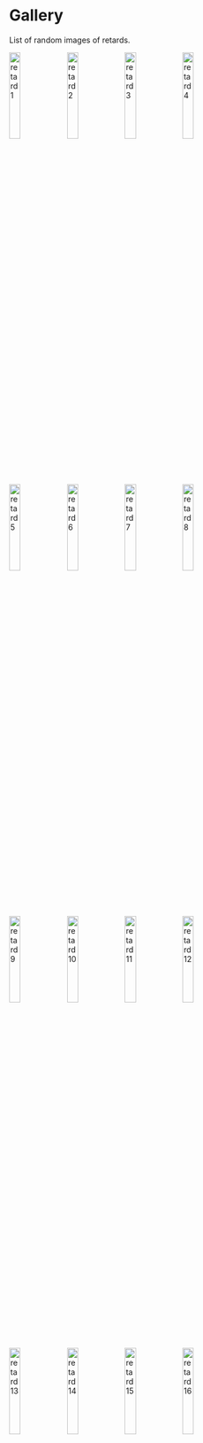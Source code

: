 # Gallery
List of random images of retards.
<p align="left">
<img src="https://raw.githubusercontent.com/Cypphi/verified-retards/main/gallery/images/retard_1.jpg" alt="retard 1" width="20%"/>
<img src="https://raw.githubusercontent.com/Cypphi/verified-retards/main/gallery/images/retard_2.jpg" alt="retard 2" width="20%"/>
<img src="https://raw.githubusercontent.com/Cypphi/verified-retards/main/gallery/images/retard_3.png" alt="retard 3" width="20%"/>
<img src="https://raw.githubusercontent.com/Cypphi/verified-retards/main/gallery/images/retard_4.jpg" alt="retard 4" width="20%"/>
<img src="https://raw.githubusercontent.com/Cypphi/verified-retards/main/gallery/images/retard_5.png" alt="retard 5" width="20%"/>
<img src="https://raw.githubusercontent.com/Cypphi/verified-retards/main/gallery/images/retard_6.png" alt="retard 6" width="20%"/>
<img src="https://raw.githubusercontent.com/Cypphi/verified-retards/main/gallery/images/retard_7.png" alt="retard 7" width="20%"/>
<img src="https://raw.githubusercontent.com/Cypphi/verified-retards/main/gallery/images/retard_8.jpg" alt="retard 8" width="20%"/>
<img src="https://raw.githubusercontent.com/Cypphi/verified-retards/main/gallery/images/retard_9.png" alt="retard 9" width="20%"/>
<img src="https://raw.githubusercontent.com/Cypphi/verified-retards/main/gallery/images/retard_10.png" alt="retard 10" width="20%"/>
<img src="https://raw.githubusercontent.com/Cypphi/verified-retards/main/gallery/images/retard_11.jpg" alt="retard 11" width="20%"/>
<img src="https://raw.githubusercontent.com/Cypphi/verified-retards/main/gallery/images/retard_12.jpg" alt="retard 12" width="20%"/>
<img src="https://raw.githubusercontent.com/Cypphi/verified-retards/main/gallery/images/retard_13.jpg" alt="retard 13" width="20%"/>
<img src="https://raw.githubusercontent.com/Cypphi/verified-retards/main/gallery/images/retard_14.png" alt="retard 14" width="20%"/>
<img src="https://raw.githubusercontent.com/Cypphi/verified-retards/main/gallery/images/retard_15.png" alt="retard 15" width="20%"/>
<img src="https://raw.githubusercontent.com/Cypphi/verified-retards/main/gallery/images/retard_16.png" alt="retard 16" width="20%"/>
</p>
